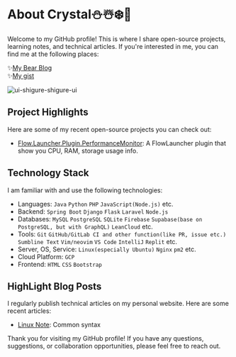 # About Crystal⛄☃️❄️🩵
Welcome to my GitHub profile! This is where I share open-source projects, learning notes, and technical articles. If you're interested in me, you can find me at the following places:

✨[My Bear Blog](https://x200706.bearblog.dev/)<br>
✨[My gist](https://gist.github.com/x200706)<br>

![ui-shigure-shigure-ui](https://github.com/x200706/x200706/assets/99391710/4465ca62-57c9-4041-b0af-a7b7b69796a5)

## Project Highlights

Here are some of my recent open-source projects you can check out:

- [Flow.Launcher.Plugin.PerformanceMonitor](https://github.com/x200706/Flow.Launcher.Plugin.PerformanceMonitor): A FlowLauncher plugin that show you CPU, RAM, storage usage info.

## Technology Stack

I am familiar with and use the following technologies:

- Languages: `Java` `Python` `PHP` `JavaScript(Node.js)` etc.
- Backend: `Spring Boot` `Django` `Flask` `Laravel` `Node.js`
- Databases: `MySQL` `PostgreSQL` `SQLite` `Firebase` `Supabase(base on PostgreSQL, but with GraphQL)` `LeanCloud` etc.
- Tools: `Git` `GitHub/GitLab CI and other function(like PR, issue etc.)` `Sumbline Text` `Vim/neovim` `VS Code` `IntelliJ` `Replit` etc.
- Server, OS, Service: `Linux(especially Ubuntu)` `Nginx` `pm2` etc.
- Cloud Platform: `GCP`
- Frontend: `HTML` `CSS` `Bootstrap`

## HighLight Blog Posts

I regularly publish technical articles on my personal website. Here are some recent articles:

- [Linux Note](https://x200706.netlify.app/2023/08/01/20230407%E6%88%91%E7%9C%9F%E7%9A%84%E8%A6%81%E5%A5%BD%E5%A5%BD%E5%AD%B8linux%E3%80%82/): Common syntax

Thank you for visiting my GitHub profile! If you have any questions, suggestions, or collaboration opportunities, please feel free to reach out.
